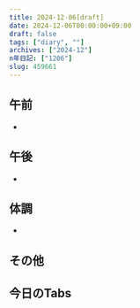 ```yaml
---
title: 2024-12-06[draft]
date: 2024-12-06T00:00:00+09:00
draft: false
tags: ["diary", ""]
archives: ["2024-12"]
n年日記: ["1206"]
slug: 459661
---
```

## 午前
- 
## 午後
- 
## 体調
- 
## その他
## 今日のTabs